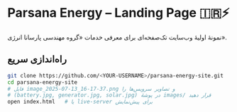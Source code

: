 # Parsana Energy – Landing Page 🇮🇷⚡

نمونهٔ اولیهٔ وب‌سایت تک‌صفحه‌ای برای معرفی خدمات «گروه مهندسی پارسانا انرژی».

## راه‌‌اندازی سریع

```bash
git clone https://github.com/<YOUR-USERNAME>/parsana-energy-site.git
cd parsana-energy-site
# فایل‌ image_2025-07-13_16-17-37.png و تصاویر سرویس‌ها را
# (battery.jpg, generator.jpg, solar.jpg) در پوشهٔ images/ قرار دهید
open index.html   # یا live-server برای پیش‌نمایش
```
